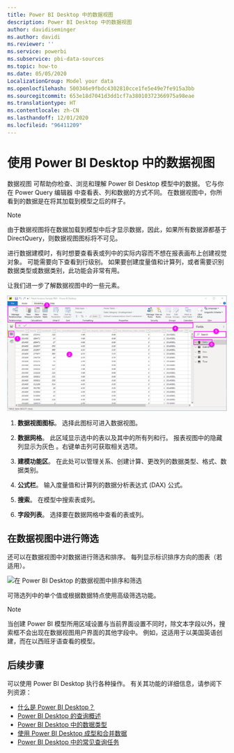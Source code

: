 ```yaml
---
title: Power BI Desktop 中的数据视图
description: Power BI Desktop 中的数据视图
author: davidiseminger
ms.author: davidi
ms.reviewer: ''
ms.service: powerbi
ms.subservice: pbi-data-sources
ms.topic: how-to
ms.date: 05/05/2020
LocalizationGroup: Model your data
ms.openlocfilehash: 500346e9fbdc4302810cce1fe5e49e7fe915a3bb
ms.sourcegitcommit: 653e18d7041d3dd1cf7a38010372366975a98eae
ms.translationtype: HT
ms.contentlocale: zh-CN
ms.lasthandoff: 12/01/2020
ms.locfileid: "96411209"
---
```

# <a name="work-with-data-view-in-power-bi-desktop"></a>使用 Power BI Desktop 中的数据视图

数据视图  可帮助你检查、浏览和理解 Power BI Desktop  模型中的数据。 它与你在 Power Query 编辑器  中查看表、列和数据的方式不同。 在数据视图中，你所看到的数据是在将其加载到模型之后的样子。 

> [!NOTE]
> 由于数据视图将在数据加载到模型中后才显示数据，因此，如果所有数据源都基于 DirectQuery，则数据视图图标将不可见。 

进行数据建模时，有时想要查看表或列中的实际内容而不想在报表画布上创建视觉对象。 可能需要向下查看到行级别。 如果要创建度量值和计算列，或者需要识别数据类型或数据类别，此功能会非常有用。

让我们进一步了解数据视图中的一些元素。

![Power BI Desktop 中的数据视图](media/desktop-data-view/dataview_fullscreen.png)

1. **数据视图图标**。 选择此图标可进入数据视图。

2. **数据网格**。 此区域显示选中的表以及其中的所有列和行。 报表视图中的隐藏列显示为灰色  。右键单击列可获取相关选项。

3. **建模功能区**。 在此处可以管理关系、创建计算、更改列的数据类型、格式、数据类别。

4. **公式栏**。 输入度量值和计算列的数据分析表达式 (DAX) 公式。

5. **搜索**。 在模型中搜索表或列。

6. **字段列表**。 选择要在数据网格中查看的表或列。

## <a name="filtering-in-data-view"></a>在数据视图中进行筛选

还可以在数据视图中对数据进行筛选和排序。 每列显示标识排序方向的图表（若适用）。

![在 Power BI Desktop 的数据视图中排序和筛选](media/desktop-data-view/dataview_sort-and-filter.png)

可筛选列中的单个值或根据数据特点使用高级筛选功能。

> [!NOTE]
> 当创建 Power BI 模型所用区域设置与当前界面设置不同时，除文本字段以外，搜索框不会出现在数据视图用户界面的其他字段中。 例如，这适用于以美国英语创建，而在以西班牙语查看的模型。


## <a name="next-steps"></a>后续步骤

可以使用 Power BI Desktop 执行各种操作。 有关其功能的详细信息，请参阅下列资源：

* [什么是 Power BI Desktop？](../fundamentals/desktop-what-is-desktop.md)
* [Power BI Desktop 的查询概述](../transform-model/desktop-query-overview.md)
* [Power BI Desktop 中的数据类型](desktop-data-types.md)
* [使用 Power BI Desktop 成型和合并数据](desktop-shape-and-combine-data.md)
* [Power BI Desktop 中的常见查询任务](../transform-model/desktop-common-query-tasks.md)
